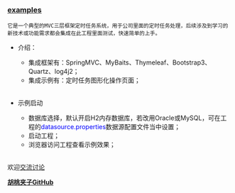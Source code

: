 ### [examples](https://github.com/wangxinforme/examples)
<code>它是一个典型的MVC三层框架定时任务系统，用于公司里面的定时任务处理，后续涉及到学习的新技术或功能需求都会集成在此工程里面测试，快速简单的上手。</code>

+ 介绍：
	+ 集成框架有：SpringMVC、MyBaits、Thymeleaf、Bootstrap3、Quartz、log4j2；
	+ 集成示例有：定时任务图形化操作页面；</br></br>

+ 示例启动
	+ 数据库选择，默认开启H2内存数据库，若改用Oracle或MySQL，可在工程的<font color="blue">datasource.properties</font>数据源配置文件当中设置；
	+ 启动工程；
	+ 浏览器访问工程查看示例效果；</br></br>

欢迎[交流讨论](https://github.com/wangxinforme/examples/issues)

<b>[胡桃夹子GitHub](https://github.com/wangxinforme "Vincent Git@OSC主页")</b>